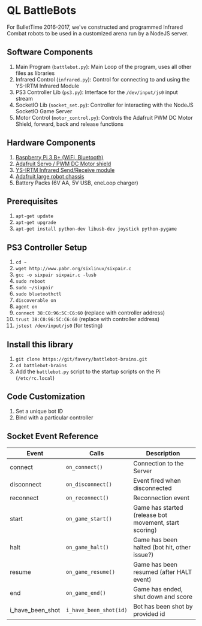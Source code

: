 # QL BattleBots

For BulletTime 2016-2017, we've constructed and programmed Infrared Combat robots to be used in a customized arena run by a NodeJS server.

## Software Components
1. Main Program (`battlebot.py`): Main Loop of the program, uses all other files as libraries
2. Infrared Control (`infrared.py`): Control for connecting to and using the YS-IRTM Infrared Module
3. PS3 Controller Lib (`ps3.py`): Interface for the `/dev/input/js0` input stream
4. SocketIO Lib (`socket_set.py`): Controller for interacting with the NodeJS SocketIO Game Server
5. Motor Control (`motor_control.py`): Controls the Adafruit PWM DC Motor Shield, forward, back and release functions

## Hardware Components
1. [Raspberry Pi 3 B+ (WiFi, Bluetooth)](https://www.raspberrypi.org/documentation/usage/)
2. [Adafruit Servo / PWM DC Motor shield](https://learn.adafruit.com/adafruit-dc-and-stepper-motor-hat-for-raspberry-pi)
3. [YS-IRTM Infrared Send/Receive module](http://arduino.stackexchange.com/questions/29801/how-to-connect-ir-transmitter-and-receiver-module/29813)
4. [Adafruit large robot chassis](https://learn.adafruit.com/simple-raspberry-pi-robot/overview)
5. Battery Packs (6V AA, 5V USB, eneLoop charger)

## Prerequisites
1. `apt-get update`
2. `apt-get upgrade`
3. `apt-get install python-dev libusb-dev joystick python-pygame`

## PS3 Controller Setup
1. `cd ~`
2. `wget http://www.pabr.org/sixlinux/sixpair.c`
3. `gcc -o sixpair sixpair.c -lusb`
4. `sudo reboot`
5. `sudo ~/sixpair`
6. `sudo bluetoothctl`
7. `discoverable on`
8. `agent on`
9. `connect 38:C0:96:5C:C6:60` (replace with controller address)
10. `trust 38:C0:96:5C:C6:60` (replace with controller address)
11. `jstest /dev/input/js0` (for testing)

## Install this library
1. `git clone https://git/favery/battlebot-brains.git`
2. `cd battlebot-brains`
3. Add the `battlebot.py` script to the startup scripts on the Pi (`/etc/rc.local`)

## Code Customization
1. Set a unique bot ID
2. Bind with a particular controller

## Socket Event Reference
Event | Calls | Description
--- | --- | --- 
connect | `on_connect()` | Connection to the Server
disconnect |  `on_disconnect()`| Event fired when disconnected
reconnect |  `on_reconnect()`| Reconnection event
start |  `on_game_start()`| Game has started (release bot movement, start scoring)
halt |  `on_game_halt()`| Game has been halted (bot hit, other issue?)
resume |  `on_game_resume()`| Game has been resumed (after HALT event)
end |  `on_game_end()`| Game has ended, shut down and score
i_have_been_shot | `i_have_been_shot(id)` | Bot has been shot by provided id

